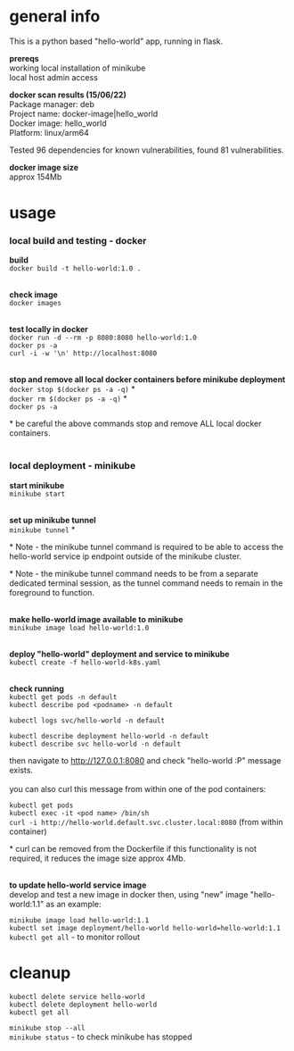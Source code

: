 
# general info

This is a python based "hello-world" app, running in flask.

 **prereqs**  
working local installation of minikube   
local host admin access  

**docker scan results (15/06/22)**  
Package manager:   deb  
Project name:      docker-image|hello_world  
Docker image:      hello_world  
Platform:          linux/arm64

Tested 96 dependencies for known vulnerabilities, found 81 vulnerabilities.  

**docker image size**  
approx 154Mb  

# usage 

### local build and testing - docker

**build**  
```docker build -t hello-world:1.0 .```  
</br>

**check image**  
```docker images```  
</br>

**test locally in docker**  
```docker run -d --rm -p 8080:8080 hello-world:1.0```  
```docker ps -a```    
```curl -i -w '\n' http://localhost:8080```  
</br>

**stop and remove all local docker containers before minikube deployment**  
```docker stop $(docker ps -a -q)``` * \
```docker rm $(docker ps -a -q)``` * \
```docker ps -a```  

&ast; be careful the above commands stop and remove ALL local docker containers.  
</br>
### local deployment - minikube

**start minikube**  
```minikube start```  
</br>

**set up minikube tunnel**  
```minikube tunnel``` *  

&ast; Note - the minikube tunnel command is required to be able to access the hello-world service ip endpoint outside of the minikube cluster.  

&ast; Note - the minikube tunnel command needs to be from a separate dedicated terminal session, as the tunnel command needs to remain in the foreground to function.  
</br>

**make hello-world image available to minikube**  
```minikube image load hello-world:1.0```  
</br>

**deploy "hello-world" deployment and service to minikube**  
```kubectl create -f hello-world-k8s.yaml```  
</br>

**check running**   
```kubectl get pods -n default```  
```kubectl describe pod <podname> -n default```  

```kubectl logs svc/hello-world -n default```  

```kubectl describe deployment hello-world -n default```  
```kubectl describe svc hello-world -n default```

then navigate to http://127.0.0.1:8080 and check "hello-world :P" message exists.  
</br>
you can also curl this message from within one of the pod containers:  

```kubectl get pods```  
```kubectl exec -it <pod name> /bin/sh```  
```curl -i http://hello-world.default.svc.cluster.local:8080``` (from within container)  

&ast; curl can be removed from the Dockerfile if this functionality is not required, it reduces the image size approx 4Mb.  
</br>

**to update hello-world service image** \
develop and test a new image in docker then, using "new" image "hello-world:1.1" as an example:

```minikube image load hello-world:1.1```  
```kubectl set image deployment/hello-world hello-world=hello-world:1.1```  
```kubectl get all``` - to monitor rollout

# cleanup 
```kubectl delete service hello-world```  
```kubectl delete deployment hello-world``` \
``kubectl get all``

```minikube stop --all```  
```minikube status``` - to check minikube has stopped 
